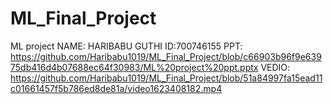 # ML_Final_Project
ML project
NAME: HARIBABU GUTHI
ID:700746155
PPT: https://github.com/Haribabu1019/ML_Final_Project/blob/c66903b96f9e63975db416d4b07688ec64f30983/ML%20project%20ppt.pptx
VEDIO: https://github.com/Haribabu1019/ML_Final_Project/blob/51a84997fa15ead11c01661457f5b786ed8de81a/video1623408182.mp4
